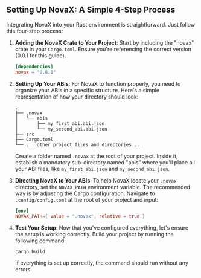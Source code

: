 ## Setting Up NovaX: A Simple 4-Step Process

Integrating NovaX into your Rust environment is straightforward. Just follow this four-step process:

1. **Adding the NovaX Crate to Your Project**:
   Start by including the "novax" crate in your `Cargo.toml`. Ensure you're referencing the correct version (0.0.1 for this guide).

   ```toml
   [dependencies]
   novax = "0.0.1"
   ```

2. **Setting Up Your ABIs**:
   For NovaX to function properly, you need to organize your ABIs in a specific structure. Here's a simple representation of how your directory should look:

   ```text
   .
   ├── .novax
   │   └── abis
   │       ├── my_first_abi.abi.json
   │       └── my_second_abi.abi.json
   ├── src
   ├── Cargo.toml
   └── ... other project files and directories ...
   ```

   Create a folder named `.novax` at the root of your project. Inside it, establish a mandatory sub-directory named "abis" where you'll place all your ABI files, like `my_first_abi.json` and `my_second_abi.json`.

3. **Directing NovaX to Your ABIs**:
   To help NovaX locate your `.novax` directory, set the `NOVAX_PATH` environment variable. The recommended way is by adjusting the Cargo configuration. Navigate to `.config/config.toml` at the root of your project and input:

   ```toml
   [env]
   NOVAX_PATH={ value = ".novax", relative = true }
   ```

4. **Test Your Setup**:
   Now that you've configured everything, let's ensure the setup is working correctly. Build your project by running the following command:

   ```shell
   cargo build
   ```

   If everything is set up correctly, the command should run without any errors.